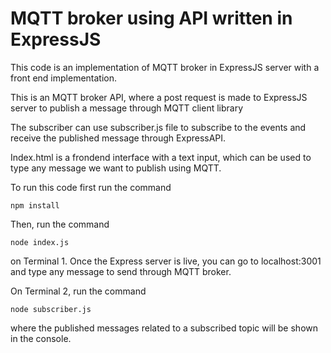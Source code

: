 # MQTT broker using API written in ExpressJS

This code is an implementation of MQTT broker in ExpressJS server with a front end implementation. 

This is an MQTT broker API, where a post request is made to ExpressJS server to publish a message through MQTT client library

The subscriber can use subscriber.js file to subscribe to the events and receive the published message through ExpressAPI.

Index.html is a frondend interface with a text input, which can be used to type any message we want to publish using MQTT. 

To run this code first run the command 

``` shell
npm install
```


Then, run the command 

``` shell
node index.js
```


on Terminal 1. Once the Express server is live, you can go to localhost:3001 and type any message to send through MQTT broker.

On Terminal 2, run the command

``` shell
node subscriber.js 
```

where the published messages related to a subscribed topic will be shown in the console. 
